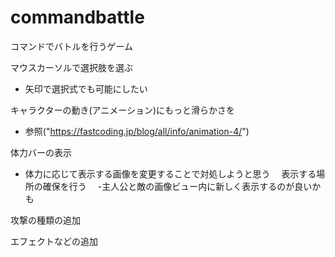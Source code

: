 # commandbattle

コマンドでバトルを行うゲーム

マウスカーソルで選択肢を選ぶ
 - 矢印で選択式でも可能にしたい

キャラクターの動き(アニメーション)にもっと滑らかさを
 - 参照("https://fastcoding.jp/blog/all/info/animation-4/")

体力バーの表示
 - 体力に応じて表示する画像を変更することで対処しようと思う
 　表示する場所の確保を行う
 　-主人公と敵の画像ビュー内に新しく表示するのが良いかも 

攻撃の種類の追加

エフェクトなどの追加